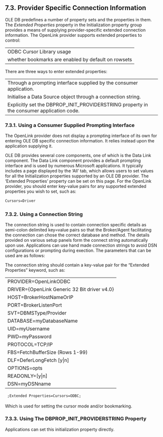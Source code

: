 <div id="lite_oledbconinfo" class="section">

<div class="titlepage">

<div>

<div>

## 7.3. Provider Specific Connection Information

</div>

</div>

</div>

OLE DB predefines a number of property sets and the properties in them.
The <span class="emphasis">*Extended Properties*</span> property in the
Initialization property group provides a means of supplying
provider-specific extended connection information. The OpenLink provider
supports extended properties to control:

|                                                     |
|-----------------------------------------------------|
| ODBC Cursor Library usage                           |
| whether bookmarks are enabled by default on rowsets |

There are three ways to enter extended properties:

|                                                                                          |
|------------------------------------------------------------------------------------------|
| Through a prompting interface supplied by the consumer application.                      |
| Initialise a Data Source object through a connection string.                             |
| Explicitly set the DBPROP_INIT_PROVIDERSTRING property in the consumer application code. |

<div id="lite_consumerprompting" class="section">

<div class="titlepage">

<div>

<div>

### 7.3.1. Using a Consumer Supplied Prompting Interface

</div>

</div>

</div>

The OpenLink provider does not display a prompting interface of its own
for entering OLE DB specific connection information. It relies instead
upon the application supplying it.

OLE DB provides several core components, one of which is the Data Link
component. The Data Link component provides a default prompting
interface and is used by numerous Microsoft applications. It typically
includes a page displayed by the ‘All’ tab, which allows users to set
values for all the Initialization properties supported by an OLE DB
provider. The ‘Extended Properties’ property can be set on this page.
For the OpenLink provider, you should enter key-value pairs for any
supported extended properties you wish to set, such as:

``` programlisting
Cursors=Driver
```

</div>

<div id="lite_oledbuseconnstring" class="section">

<div class="titlepage">

<div>

<div>

### 7.3.2. Using a Connection String

</div>

</div>

</div>

The connection string is used to contain connection specific details as
semi-colon delimited key=value pairs so that the Broker/Agent
facilitating the connection can chose the correct database and method.
The details provided on various setup panels form the connect string
automatically upon use. Applications can use hand made connection
strings to avoid DSN configurations or prompting during exection. The
parameters that can be used are as follows:

The connection string should contain a key-value pair for the “Extended
Properties” keyword, such as:

|                                              |
|----------------------------------------------|
| PROVIDER=OpenLinkODBC                        |
| DRIVER={OpenLink Generic 32 Bit driver v4.0} |
| HOST=BrokerHostNameOrIP                      |
| PORT=BrokerListenPort                        |
| SVT=DBMSType/Provider                        |
| DATABASE=myDatabaseName                      |
| UID=myUsername                               |
| PWD=myPassword                               |
| PROTOCOL=TCP/IP                              |
| FBS=FetchBufferSize (Rows 1-99)              |
| DLF=DeferLongFetch \[y\|n\]                  |
| OPTIONS=opts                                 |
| READONLY=\[y\|n\]                            |
| DSN=myDSNname                                |

``` programlisting
 ;Extended Properties=Cursors=ODBC; 
```

Which is used for setting the cursor mode and/or bookmarking.

</div>

<div id="lite_oldedbuseinitprop" class="section">

<div class="titlepage">

<div>

<div>

### 7.3.3. Using The DBPROP_INIT_PROVIDERSTRING Property

</div>

</div>

</div>

Applications can set this initialization property directly.

</div>

</div>
